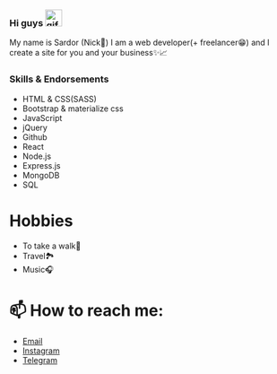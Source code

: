 ### Hi guys  <img src="https://i.pinimg.com/originals/31/0c/42/310c4277a816c4839a8a3b2bb14cbc2b.gif" alt="gif" width="30"> 

My name is Sardor (Nick🦊)
I am a web developer(+ freelancer😁) and I create a site for you and your business✨📈

### Skills & Endorsements

<ul>
  <li>HTML & CSS(SASS)</li>
  <li>Bootstrap & materialize css</li>
  <li>JavaScript</li>
  <li>jQuery</li>
  <li>Github</li>
  <li>React</li>
  <li>Node.js</li>
  <li>Express.js</li>
  <li>MongoDB</li>
  <li>SQL</li>
</ul>

# Hobbies

<ul> 
  <li>To take a walk🐜</li>
  <li>Travel🏞</li>
  <li>Music🎧</li>
</ul>

# 📫 How to reach me:

<ul>
  <li><a href="mailto:mirzakomilovs@gmail.com">Email</a></li>
  <li><a href="https://www.instagram.com/nick_7703s/">Instagram</a></li>
  <li><a href="https://t.me/nick_7703s">Telegram</a></li>
</ul>
